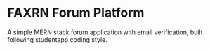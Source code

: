 # FAXRN Forum Platform

A simple MERN stack forum application with email verification, built following studentapp coding style.
